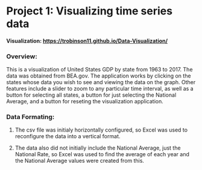 # Project 1: Visualizing time series data


#### Visualization: https://trobinson11.github.io/Data-Visualization/

### Overview:

This is a visualization of United States GDP by state from 1963 to 2017. The data was obtained from BEA.gov. 
The application works by clicking on the states whose data you wish to see and viewing the data 
on the graph. Other features include a slider to zoom to any particular time interval, as well
as a button for selecting all states, a button for just selecting the National Average, and a button
for reseting the visualization application. 


### Data Formating: 
  1. The csv file was initialy horizontally configured, so Excel was used to reconfigure the data into a 
     vertical format.
  
  2. The data also did not initially include the National Average, just the National Rate, so Excel was used
     to find the average of each year and the National Average values were created from this.
